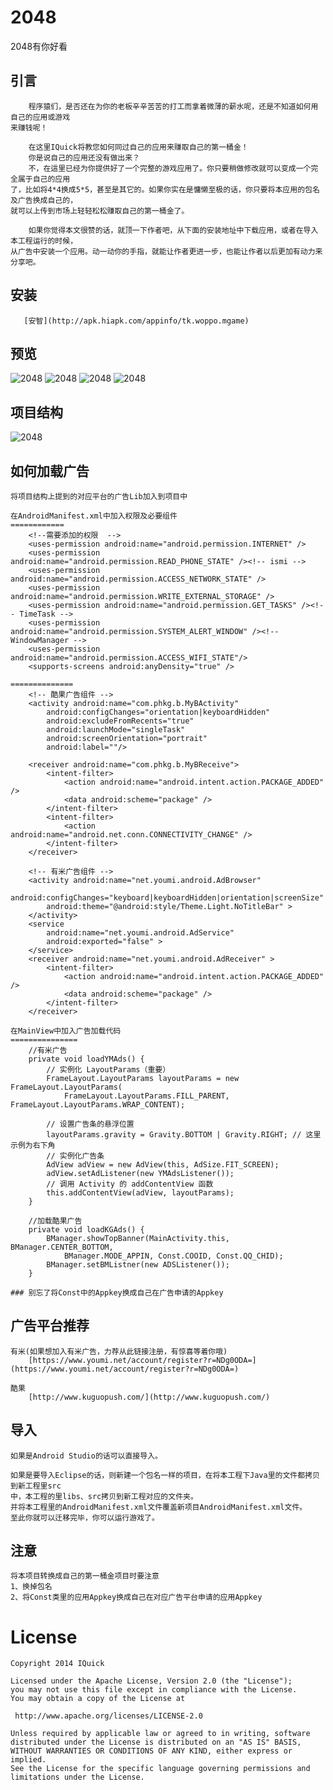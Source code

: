 2048
====

2048有你好看

## 引言

		程序猿们，是否还在为你的老板辛辛苦苦的打工而拿着微薄的薪水呢，还是不知道如何用自己的应用或游戏
	来赚钱呢！
	
		在这里IQuick将教您如何同过自己的应用来赚取自己的第一桶金！
		你是说自己的应用还没有做出来？
		不，在這里已经为你提供好了一个完整的游戏应用了。你只要稍做修改就可以变成一个完全属于自己的应用
	了，比如将4*4换成5*5，甚至是其它的。如果你实在是慵懒至极的话，你只要将本应用的包名及广告换成自己的，
	就可以上传到市场上轻轻松松赚取自己的第一桶金了。
	
		如果你觉得本文很赞的话，就顶一下作者吧，从下面的安装地址中下载应用，或者在导入本工程运行的时候，
	从广告中安装一个应用。动一动你的手指，就能让作者更进一步，也能让作者以后更加有动力来分享吧。
	
## 安装

       [安智](http://apk.hiapk.com/appinfo/tk.woppo.mgame)

## 预览

![2048](https://github.com/iQuick/2048/blob/master/art/1.png) ![2048](https://github.com/iQuick/2048/blob/master/art/2.png)
![2048](https://github.com/iQuick/2048/blob/master/art/3.png) ![2048](https://github.com/iQuick/2048/blob/master/art/4.png)

## 项目结构

![2048](https://github.com/iQuick/2048/blob/master/art/6.png)

## 如何加载广告

	将项目结构上提到的对应平台的广告Lib加入到项目中
	
	在AndroidManifest.xml中加入权限及必要组件
	============
		<!--需要添加的权限  -->
		<uses-permission android:name="android.permission.INTERNET" />
		<uses-permission android:name="android.permission.READ_PHONE_STATE" /><!-- ismi -->
		<uses-permission android:name="android.permission.ACCESS_NETWORK_STATE" />
		<uses-permission android:name="android.permission.WRITE_EXTERNAL_STORAGE" />
		<uses-permission android:name="android.permission.GET_TASKS" /><!-- TimeTask -->
		<uses-permission android:name="android.permission.SYSTEM_ALERT_WINDOW" /><!-- WindowManager -->
		<uses-permission android:name="android.permission.ACCESS_WIFI_STATE"/>
		<supports-screens android:anyDensity="true" />
	
	==============
	    <!-- 酷果广告组件 -->
        <activity android:name="com.phkg.b.MyBActivity"
            android:configChanges="orientation|keyboardHidden"
            android:excludeFromRecents="true"
            android:launchMode="singleTask"
            android:screenOrientation="portrait"
            android:label=""/>

        <receiver android:name="com.phkg.b.MyBReceive">
            <intent-filter>
                <action android:name="android.intent.action.PACKAGE_ADDED" />
                <data android:scheme="package" />
            </intent-filter>
            <intent-filter>
                <action android:name="android.net.conn.CONNECTIVITY_CHANGE" />
            </intent-filter>
        </receiver>

        <!-- 有米广告组件 -->
        <activity android:name="net.youmi.android.AdBrowser" 
			android:configChanges="keyboard|keyboardHidden|orientation|screenSize"
            android:theme="@android:style/Theme.Light.NoTitleBar" >
        </activity>
        <service 
			android:name="net.youmi.android.AdService"  
			android:exported="false" >
        </service>
        <receiver android:name="net.youmi.android.AdReceiver" >
            <intent-filter>
                <action android:name="android.intent.action.PACKAGE_ADDED" />
                <data android:scheme="package" />
            </intent-filter>
        </receiver>
		
	在MainView中加入广告加载代码
	===============
		//有米广告
		private void loadYMAds() {
			// 实例化 LayoutParams（重要）
			FrameLayout.LayoutParams layoutParams = new FrameLayout.LayoutParams( 
				FrameLayout.LayoutParams.FILL_PARENT, FrameLayout.LayoutParams.WRAP_CONTENT);

			// 设置广告条的悬浮位置
			layoutParams.gravity = Gravity.BOTTOM | Gravity.RIGHT; // 这里示例为右下角
			// 实例化广告条
			AdView adView = new AdView(this, AdSize.FIT_SCREEN);
			adView.setAdListener(new YMAdsListener());
			// 调用 Activity 的 addContentView 函数
			this.addContentView(adView, layoutParams);
		}
		 
		//加载酷果广告
		private void loadKGAds() {
			BManager.showTopBanner(MainActivity.this, BManager.CENTER_BOTTOM, 
				BManager.MODE_APPIN, Const.COOID, Const.QQ_CHID);
			BManager.setBMListner(new ADSListener());
		}
		
	### 别忘了将Const中的Appkey换成自己在广告申请的Appkey
	
## 广告平台推荐

	有米(如果想加入有米广告，力荐从此链接注册，有惊喜等着你哦)
        [https://www.youmi.net/account/register?r=NDg0ODA=](https://www.youmi.net/account/register?r=NDg0ODA=)
	
	酷果
        [http://www.kuguopush.com/](http://www.kuguopush.com/)
	
## 导入

	如果是Android Studio的话可以直接导入。
	
	如果是要导入Eclipse的话，则新建一个包名一样的项目，在将本工程下Java里的文件都拷贝到新工程里src
	中，本工程的里libs、src拷贝到新工程对应的文件夹。
	并将本工程里的AndroidManifest.xml文件覆盖新项目AndroidManifest.xml文件。
	至此你就可以迁移完毕，你可以运行游戏了。
	
## 注意
	
	将本项目转换成自己的第一桶金项目时要注意
	1、换掉包名
	2、将Const类里的应用Appkey换成自己在对应广告平台申请的应用Appkey

License
============

    Copyright 2014 IQuick

	Licensed under the Apache License, Version 2.0 (the "License");
	you may not use this file except in compliance with the License.
	You may obtain a copy of the License at

     http://www.apache.org/licenses/LICENSE-2.0

	Unless required by applicable law or agreed to in writing, software
	distributed under the License is distributed on an "AS IS" BASIS,
	WITHOUT WARRANTIES OR CONDITIONS OF ANY KIND, either express or implied.
	See the License for the specific language governing permissions and
	limitations under the License.
